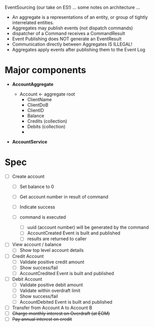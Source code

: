 EventSourcing (our take on ES!) ... some notes on architecture ...

- An aggregate is a representations of an entity, or group of tightly interrelated entities.
- Aggregates may publish events (not dispatch commands)
- dispatcher of a Command receives a CommandResult<T>
- Event Publishing does NOT generate an EventResult<T>
- Communication directly between Aggregates IS ILLEGAL!
- Aggregates apply events after publishing them to the Event Log

# Major components

- **AccountAggregate**
     - Account <- aggregate root
         - ClientName
         - ClientDoB
         - ClientID
         - Balance
         - Credits (collection)
         - Debits (collection)
         - 

- **AccountService**

# Spec

- [ ] Create account
    - [ ] Set balance to 0
    - [ ] Get account number in result of command
    - [ ] Indicate success

    - [ ] command is executed
        - [ ] uuid (account number) will be generated by the command
        - [ ] AccountCreated Event is built and published
        - [ ] results are returned to caller

- [ ] View account / balance
    - [ ] Show top level account details

- [ ] Credit Account
    - [ ] Validate positive credit amount
    - [ ] Show success/fail
    - [ ] AccountCredited Event is built and published
    
- [ ] Debit Account
    - [ ] Validate positive debit amount
    - [ ] Validate within overdraft limit
    - [ ] Show success/fail
    - [ ] AccountDebited Event is built and published

- [ ] Transfer from Account A to Account B
- [ ] ~~Charge monthly interest on Overdraft (at EOM)~~
- [ ] ~~Pay annual interest on credit~~
